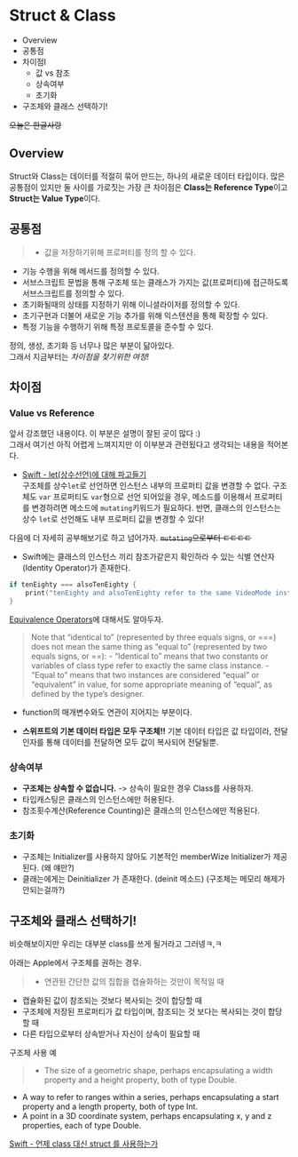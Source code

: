 # Struct & Class

- Overview
- 공통점
- 차이점I
    - 값 vs 참조
    - 상속여부
    - 초기화
- 구조체와 클래스 선택하기!

~~오늘은 한글사랑~~

## Overview

 Struct와 Class는 데이터를 적절히 묶어 만드는, 하나의 새로운 데이터 타입이다. 많은 공통점이 있지만 둘 사이를 가로짓는 가장 큰 차이점은 **Class는 Reference Type**이고 **Struct는 Value Type**이다.  

## 공통점

> - 값을 저장하기위해 프로퍼티를 정의 할 수 있다.
- 기능 수행을 위해 메서드를 정의할 수 있다.
- 서브스크립트 문법을 통해 구조체 또는 클래스가 가지는 값(프로퍼티)에 접근하도록 서브스크립트를 정의할 수 있다.
- 초기화될때의 상태를 지정하기 위해 이니셜라이저를 정의할 수 있다.
- 초기구현과 더불어 새로운 기능 추가를 위해 익스텐션을 통해 확장할 수 있다.
- 특정 기능을 수행하기 위해 특정 프로토콜을 준수할 수 있다.

정의, 생성, 초기화 등 너무나 많은 부분이 닮아있다.   
그래서 지금부터는 *차이점을 찾기위한 여정!*

## 차이점

### Value vs Reference
앞서 강조했던 내용이다. 이 부분은 설명이 잘된 곳이 많다 :)   
그래서 여기선 아직 어렵게 느껴지지만 이 이부분과 관련됬다고 생각되는 내용을 적어본다.

- [Swift - let(상수선언)에 대해 파고들기](http://seorenn.blogspot.kr/2014/07/swift-let.html)   
구조체를 상수`let`로 선언하면 인스턴스 내부의 프로퍼티 값을 변경할 수 없다. 구조체도 `var` 프로퍼티도 `var`형으로 선언 되어있을 경우, 메소드를 이용해서 프로퍼티를 변경하려면 메소드에 `mutating`키워드가 필요하다. 반면, 클래스의 인스턴스는 상수 `let`로 선언해도 내부 프로퍼티 값을 변경할 수 있다!

다음에 더 자세히 공부해보기로 하고 넘어가자. ~~`mutating`으로부터  ㅌㅌㅌㅌ~~

- Swift에는 클래스의 인스턴스 끼리 참조가같은지 확인하라 수 있는 식별 연산자(Identity Operator)가 존재한다.
```swift
if tenEighty === alsoTenEighty {
    print("tenEighty and alsoTenEighty refer to the same VideoMode instance.")
}
```
[Equivalence Operators](https://developer.apple.com/library/content/documentation/Swift/Conceptual/Swift_Programming_Language/AdvancedOperators.html#//apple_ref/doc/uid/TP40014097-CH27-ID45)에 대해서도 알아두자.

> Note that “identical to” (represented by three equals signs, or ===) does not mean the same thing as “equal to” (represented by two equals signs, or ==):
    - “Identical to” means that two constants or variables of class type refer to exactly the same class instance.
    - “Equal to” means that two instances are considered “equal” or “equivalent” in value, for some appropriate meaning of “equal”, as defined by the type’s designer.


- function의 매개변수와도 연관이 지어지는 부분이다.

- **스위프트의 기본 데이터 타입은 모두 구조체!!**
기본 데이터 타입은 값 타입이라, 전달인자를 통해 데이터를 전달하면 모두 값이 복사되어 전달될뿐.

### 상속여부

 - **구조체는 상속할 수 없습니다.** -> 상속이 필요한 경우 Class를 사용하자.
 - 타입캐스팅은 클래스의 인스턴스에만 허용된다.
 - 참조횟수계산(Reference Counting)은 클래스의 인스턴스에만 적용된다.

### 초기화

 - 구조체는 Initializer를 사용하지 않아도 기본적인 memberWize Initializer가 제공된다. (왜 얘만?)
 - 클래는에게는 Deinitializer 가 존재한다. (deinit 메소드)
(구조체는 메모리 해제가 안되는걸까?) 


## 구조체와 클래스 선택하기!

비슷해보이지만 우리는 대부분 class를 쓰게 될거라고 그러넹ㅋ,ㅋ

아래는 Apple에서 구조체를 권하는 경우.
> - 연관된 간단한 값의 집합을 캡슐화하는 것만이 목적일 때
 - 캡슐화된 값이 참조되는 것보다 복사되는 것이 합당할 때
 - 구조체에 저장된 프로퍼티가 값 타입이며, 참조되는 것 보다는 복사되는 것이 합당할 때
 - 다른 타입으로부터 상속받거나 자신이 상속이 필요할 때

구조체 사용 예
> - The size of a geometric shape, perhaps encapsulating a width property and a height property, both of type Double.
 - A way to refer to ranges within a series, perhaps encapsulating a start property and a length property, both of type Int.
 - A point in a 3D coordinate system, perhaps encapsulating x, y and z properties, each of type Double.

 [Swift - 언제 class 대신 struct 를 사용하는가](http://seorenn.blogspot.kr/2016/04/swift-class-struct.html)






























